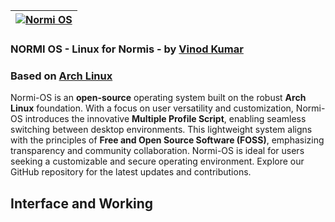 [![Normi OS](https://github.com/Normi-OS.png?size=100)](https://github.com/Normi-OS) |
--- |
### NORMI OS - Linux for Normis - by [**Vinod Kumar**](https://github.com/iamNormi)
### Based on [Arch Linux](https://archlinux.org/)
  Normi-OS is an **open-source** operating system built on the robust **Arch Linux** foundation. With a focus on user versatility and customization, Normi-OS introduces the innovative **Multiple Profile Script**, enabling seamless switching between desktop environments. This lightweight system aligns with the principles of **Free and Open Source Software (FOSS)**, emphasizing transparency and community collaboration. Normi-OS is ideal for users seeking a customizable and secure operating environment. Explore our GitHub repository for the latest updates and contributions.
## Interface and Working

